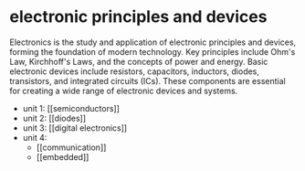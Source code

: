 # electronic principles and devices

Electronics is the study and application of electronic principles and devices, forming the foundation of modern technology. Key principles include Ohm's Law, Kirchhoff's Laws, and the concepts of power and energy. Basic electronic devices include resistors, capacitors, inductors, diodes, transistors, and integrated circuits (ICs). These components are essential for creating a wide range of electronic devices and systems.

- unit 1: [[semiconductors]]
- unit 2: [[diodes]]
- unit 3: [[digital electronics]]
- unit 4:
  - [[communication]]
  - [[embedded]]
